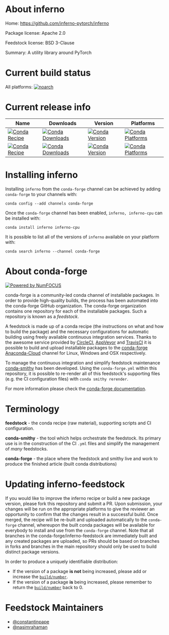 <!--
# -*- mode: jinja -*-
-->

About inferno
=============

Home: https://github.com/inferno-pytorch/inferno

Package license: Apache 2.0

Feedstock license: BSD 3-Clause

Summary: A utility library around PyTorch



Current build status
====================

All platforms:
[![noarch](https://img.shields.io/circleci/project/github/conda-forge/inferno-feedstock/master.svg?label=noarch)](https://circleci.com/gh/conda-forge/inferno-feedstock)

Current release info
====================

| Name | Downloads | Version | Platforms |
| --- | --- | --- | --- |
| [![Conda Recipe](https://img.shields.io/badge/recipe-inferno-green.svg)](https://anaconda.org/conda-forge/inferno) | [![Conda Downloads](https://img.shields.io/conda/dn/conda-forge/inferno.svg)](https://anaconda.org/conda-forge/inferno) | [![Conda Version](https://img.shields.io/conda/vn/conda-forge/inferno.svg)](https://anaconda.org/conda-forge/inferno) | [![Conda Platforms](https://img.shields.io/conda/pn/conda-forge/inferno.svg)](https://anaconda.org/conda-forge/inferno) |
| [![Conda Recipe](https://img.shields.io/badge/recipe-inferno--cpu-green.svg)](https://anaconda.org/conda-forge/inferno-cpu) | [![Conda Downloads](https://img.shields.io/conda/dn/conda-forge/inferno-cpu.svg)](https://anaconda.org/conda-forge/inferno-cpu) | [![Conda Version](https://img.shields.io/conda/vn/conda-forge/inferno-cpu.svg)](https://anaconda.org/conda-forge/inferno-cpu) | [![Conda Platforms](https://img.shields.io/conda/pn/conda-forge/inferno-cpu.svg)](https://anaconda.org/conda-forge/inferno-cpu) |

Installing inferno
==================

Installing `inferno` from the `conda-forge` channel can be achieved by adding `conda-forge` to your channels with:

```
conda config --add channels conda-forge
```

Once the `conda-forge` channel has been enabled, `inferno, inferno-cpu` can be installed with:

```
conda install inferno inferno-cpu
```

It is possible to list all of the versions of `inferno` available on your platform with:

```
conda search inferno --channel conda-forge
```


About conda-forge
=================

[![Powered by NumFOCUS](https://img.shields.io/badge/powered%20by-NumFOCUS-orange.svg?style=flat&colorA=E1523D&colorB=007D8A)](http://numfocus.org)

conda-forge is a community-led conda channel of installable packages.
In order to provide high-quality builds, the process has been automated into the
conda-forge GitHub organization. The conda-forge organization contains one repository
for each of the installable packages. Such a repository is known as a *feedstock*.

A feedstock is made up of a conda recipe (the instructions on what and how to build
the package) and the necessary configurations for automatic building using freely
available continuous integration services. Thanks to the awesome service provided by
[CircleCI](https://circleci.com/), [AppVeyor](https://www.appveyor.com/)
and [TravisCI](https://travis-ci.org/) it is possible to build and upload installable
packages to the [conda-forge](https://anaconda.org/conda-forge)
[Anaconda-Cloud](https://anaconda.org/) channel for Linux, Windows and OSX respectively.

To manage the continuous integration and simplify feedstock maintenance
[conda-smithy](https://github.com/conda-forge/conda-smithy) has been developed.
Using the ``conda-forge.yml`` within this repository, it is possible to re-render all of
this feedstock's supporting files (e.g. the CI configuration files) with ``conda smithy rerender``.

For more information please check the [conda-forge documentation](https://conda-forge.org/docs/).

Terminology
===========

**feedstock** - the conda recipe (raw material), supporting scripts and CI configuration.

**conda-smithy** - the tool which helps orchestrate the feedstock.
                   Its primary use is in the construction of the CI ``.yml`` files
                   and simplify the management of *many* feedstocks.

**conda-forge** - the place where the feedstock and smithy live and work to
                  produce the finished article (built conda distributions)


Updating inferno-feedstock
==========================

If you would like to improve the inferno recipe or build a new
package version, please fork this repository and submit a PR. Upon submission,
your changes will be run on the appropriate platforms to give the reviewer an
opportunity to confirm that the changes result in a successful build. Once
merged, the recipe will be re-built and uploaded automatically to the
`conda-forge` channel, whereupon the built conda packages will be available for
everybody to install and use from the `conda-forge` channel.
Note that all branches in the conda-forge/inferno-feedstock are
immediately built and any created packages are uploaded, so PRs should be based
on branches in forks and branches in the main repository should only be used to
build distinct package versions.

In order to produce a uniquely identifiable distribution:
 * If the version of a package **is not** being increased, please add or increase
   the [``build/number``](https://conda.io/docs/user-guide/tasks/build-packages/define-metadata.html#build-number-and-string).
 * If the version of a package **is** being increased, please remember to return
   the [``build/number``](https://conda.io/docs/user-guide/tasks/build-packages/define-metadata.html#build-number-and-string)
   back to 0.

Feedstock Maintainers
=====================

* [@constantinpape](https://github.com/constantinpape/)
* [@nasimrahaman](https://github.com/nasimrahaman/)

